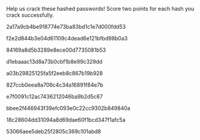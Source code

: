 Help us crack these hashed passwords! Score two points for each hash you crack successfully.

2a17a9cb4be918774e73ba83bd1c1e7d000fdd53

f2e2d844b3e04d61109c4dead6e121bfbd98b0a3

84169a8d5b3289e8ece00d7735081b53

d1ebaaac13d8a73b0cbf1b8e99c329dd

a03b29825125fa5f2eeb8c867b19b928

827ccb0eea8a706c4c34a16891f84e7b

e7f0091c12ac7436212046ba9b2d5c87

bbee2f446943f39efc093e0c22cc9302b849840a

18c28604dd31094a8d69dae60f1bcd347f1afc5a

53066aee5deb25f2805c369c101abd8